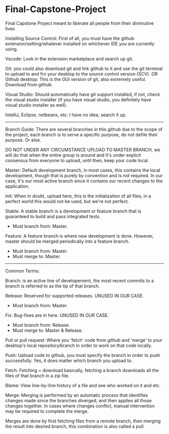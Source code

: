 # Final-Capstone-Project
Final Capstone Project meant to liberate all people from their diminutive lives

Installing Source Control:
First of all, you must have the github extension/setting/whatever installed on whichever IDE you are currently using. 

Vscode: Look in the extension marketplace and search up git.

Git: you could also download git and link github to it and use the git terminal to upload to and fro your desktop to the source control version (SCV).
OR
Github desktop: This is the GUI version of git, also extremely useful. Download from github.

Visual Studio: Should automatically have git support installed, if not, check the visual studio installer (if you have visual studio, you definitely have visual studio installer as well).

IntelliJ, Eclipse, netbeans, etc: I have no idea, search it up.

****************

Branch Guide: There are several branches in this github due to the scope of the project, each branch is to serve a specific purpose, do not defile their purpose. Or else.

DO NOT UNDER ANY CIRCUMSTANCE UPLOAD TO MASTER BRANCH, we will do that when the entire group is around and it's under explicit consensus from everyone to upload, until then, keep your code local.

Master: Default development branch, in most cases, this contains the local development, though that is purely by convention and is not required. In our case, it's our most active branch since it contains our recent changes to the application.

Init: When in doubt, upload here, this is the initialization of all files, in a perfect world this would not be used, but we're not perfect.

Stable: A stable branch is a development or feature branch that is guaranteed to build and pass integrated tests.
 - Must branch from: Master.

Feature: A feature branch is where new development is done. However, master should be merged periodically into a feature branch.
 - Must branch from: Master.
 - Must merge to: Master.

****************
Common Terms:

Branch: is an active line of developement, the most recent commits to a branch is referred to as the tip of that branch.

Release: Reserved for supported releases. UNUSED IN OUR CASE.
 - Must branch from: Master.
 
Fix: Bug-fixes are in here. UNUSED IN OUR CASE.
  - Must branch from: Release.
  - Must merge to: Master & Release.

Pull or pull request: Where you 'fetch' code from github and 'merge' to your desktop's local repository/branch in order to work on that code locally. 

Push: Upload code to github, you must specify the branch in order to push successfully. Yes, it does matter which branch you upload to.

Fetch: Fetching = download basically, fetching a branch downloads all the files of that branch in a zip file.

Blame: View line-by-line history of a file and see who worked on it and etc.

Merge: Merging is performed by an automatic process that identifies changes made since the branches diverged, and then applies all those changes together. In cases where changes conflict, manual intervention may be required to complete the merge.

Merges are done by first fetching files from a remote branch, then merging the result into desired branch, this combination is also called a pull.




